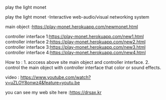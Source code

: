 
play the light monet

play the light monet -Interactive web-audio/visual networking system



main object :https://play-monet.herokuapp.com/newmonet.html


controller interface 1:https://play-monet.herokuapp.com/new1.html   
controller interface 2:https://play-monet.herokuapp.com/new2.html                          
controller interface 3:https://play-monet.herokuapp.com/new3.html                                                     
controller interface 4:https://play-monet.herokuapp.com/new4.html                                                      
                      
How to :  1. acccess above site main object and controller interface. 
          2. control the main object with controller interface that color or sound effects.
          
video : https://www.youtube.com/watch?v=uZLOY8onwz4&feature=youtu.be
    

you can see my web site  here  :https://drsax.kr
